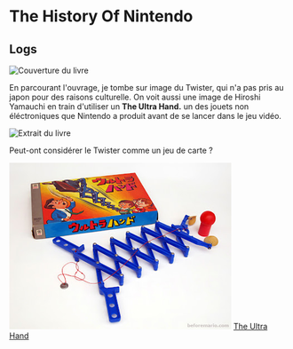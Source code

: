 # The History Of Nintendo

## Logs

![Couverture du livre](<./assets/the-history-of-nintendo-1.png>)

En parcourant l'ouvrage, je tombe sur image du Twister, qui n'a pas pris au japon pour des raisons culturelle. On voit aussi une image de Hiroshi Yamauchi en train d'utiliser un **The Ultra Hand.** un des jouets non éléctroniques que Nintendo a produit avant de se lancer dans le jeu vidéo.

![Extrait du livre](./assets/the-history-of-nintendo-2.png)

Peut-ont considérer le Twister comme un jeu de carte ?

![The Ultra Hand](./assets/the-history-of-nintendo-3.JPG)
[The Ultra Hand](http://blog.beforemario.com/2011/03/nintendo-ultra-hand-1966.html)
